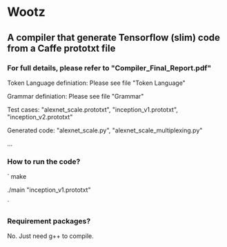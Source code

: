 # Wootz
## A compiler that generate Tensorflow (slim) code from a Caffe prototxt file

### For full details, please refer to "Compiler_Final_Report.pdf"

Token Language definiation: Please see file "Token Language"

Grammar definiation: Please see file "Grammar"

Test cases: "alexnet_scale.prototxt", "inception_v1.prototxt", "inception_v2.prototxt"

Generated code: "alexnet_scale.py", "alexnet_scale_multiplexing.py"

...

### How to run the code?

`
make

./main "inception_v1.prototxt"

`

### Requirement packages?

No. Just need g++ to compile.
